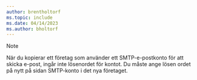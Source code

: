 ```yaml
---
author: brentholtorf
ms.topic: include
ms.date: 04/14/2023
ms.author: bholtorf
---
```


> [!NOTE]
> När du kopierar ett företag som använder ett SMTP-e-postkonto för att skicka e-post, ingår inte lösenordet för kontot. Du måste ange lösen ordet på nytt på sidan SMTP-konto i det nya företaget.
